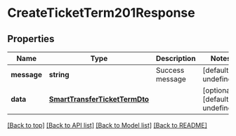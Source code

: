 # CreateTicketTerm201Response

## Properties

|Name | Type | Description | Notes|
|------------ | ------------- | ------------- | -------------|
|**message** | **string** | Success message | [default to undefined]|
|**data** | [**SmartTransferTicketTermDto**](SmartTransferTicketTermDto.md) |  | [optional] [default to undefined]|




[[Back to top]](#) [[Back to API list]](../../README.md#documentation-for-api-endpoints) [[Back to Model list]](../../README.md#documentation-for-models) [[Back to README]](../../README.md)
